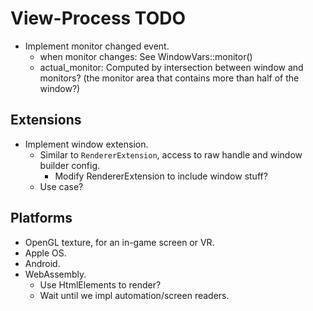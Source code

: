 # View-Process TODO

* Implement monitor changed event.
  - when monitor changes: See WindowVars::monitor()
  - actual_monitor: Computed by intersection between window and monitors? (the monitor area that contains more than half of the window?)

## Extensions

* Implement window extension.
    - Similar to `RendererExtension`, access to raw handle and window builder config.
      - Modify RendererExtension to include window stuff?
    - Use case?

## Platforms

* OpenGL texture, for an in-game screen or VR.
* Apple OS.
* Android.
* WebAssembly.
  - Use HtmlElements to render?
  - Wait until we impl automation/screen readers.